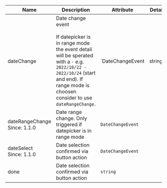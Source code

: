 | Name       | Description                   | Attribute        | Detail |
|------------|-------------------------------|------------------|--------|
|<div className="Api__Table"> <div>dateChange</div> <div className="Api__Table Docs__Tags"></div></div>| Date change event<br /><br />If datepicker is in range mode the event detail will be sperated with a `-` e.g. `2022/10/22 - 2022/10/24` (start and end). If range mode is choosen consider to use `dateRangeChange`. | `DateChangeEvent | string`
|<div className="Api__Table"> <div>dateRangeChange</div> <div className="Api__Table Docs__Tags"><span className="Api__Table Docs__Tag">Since: 1.1.0</span></div></div>| Date range change. Only triggered if datepicker is in range mode | `DateChangeEvent`
|<div className="Api__Table"> <div>dateSelect</div> <div className="Api__Table Docs__Tags"><span className="Api__Table Docs__Tag">Since: 1.1.0</span></div></div>| Date selection confirmed via button action | `DateChangeEvent`
|<div className="Api__Table"> <div>done</div> <div className="Api__Table Docs__Tags"></div></div>| Date selection confirmed via button action | `string`
